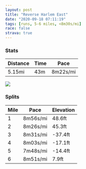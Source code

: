 ```yaml
---
layout: post
title: "Reverse Harlem East"
date: "2020-09-18 07:11:19"
tags: [runs, 5-6 miles, <8m30s/mi]
race: false
strava: true
---
```


### Stats

| Distance | Time | Pace |
|----------|------|------|
|5.15mi|43m|8m22s/mi|

<img src='https://maps.googleapis.com/maps/api/staticmap?maptype=roadmap&path=enc:iv~wFrvhbME\@^\Vd@RX^RJDDD^FLpBn@PV_@fAEHMLS^I`@KJE\Yp@Y|AUd@WhAu@dBCVOn@INAJIX_@n@[pAi@zAGp@@DFLz@n@JRVX]rAq@lB_@p@Mj@@LDDHNJ@NJj@r@LBXCJJ?HNLf@\\f@f@\ZDr@`@XZ^XrAn@|@r@jAj@l@b@ZZdAj@FNf@Pf@\JB^XPXVVn@P~@h@NDRN~At@p@Vh@\`@ATLXd@r@n@~@jA`@Zn@t@]r@UXKV@|@@Bh@Pb@@PZNFh@Fd@C|@Jt@^vBvAlAf@VRZJb@X\\H?jBdBrAn@f@Px@f@hBvA`@Tb@P`@ZX`@FFjAn@X`@R`@Ln@Hp@CfAKj@MrA@p@LrALh@Lr@X|@j@t@xAhAVJ|@h@vAd@zB`Bz@tANb@t@t@XLNN~B`AdBXp@TR?t@N~@b@n@K^Af@Dh@f@n@lBZj@Rh@`@j@Z`@VVf@^d@RlBK`@Wj@Y`ACdALZHFFt@ZVVXLf@|@\p@Rf@Jd@j@dA\^x@j@lAXd@TZf@Vj@h@xAFp@?bACd@S`@e@lAId@K~ADf@HZJRb@j@^ZZ^^V|@\XT^R|Br@lAh@Zb@Zn@NtA?tAEl@]pAUdAEx@VLf@h@PHBFCJWZ]T|@Kt@DZANPCp@Ph@NTPLZLZQBID?@EAIEACLNNTd@\f@NJ\KDIPHT~@t@bAx@l@FBT@R[P?@HCVBDx@f@VCd@OD?`@l@D\LH?VDVEDPfAL@\Mh@A^Gd@SL?P\`@xBAHj@jA^R^Ah@FjA?p@^f@IH@`@Zb@LP\@JHJh@WHBDNh@VHLH\AHl@`An@b@|ABv@a@NM^E`@ZJx@XPNf@b@FDDT?lAPR^RLHL@R^ZRp@lAz@VV?RFN`@Rl@DJFRbA@RMX?JDLJHVDzAGv@JAHCAAFCCEFD`Am@|CBXEp@S~@Il@m@jA?FUr@KTKFALBFEV[p@Ur@DRE\IPWx@Sf@[j@CPE@]|@OfA[ZET@D?IDGRNRZ`@HLb@TX`@T@T\NX|@@`@?f@KXCCC\CN&key=AIzaSyC1MId7bFpkLXNAaYhBSTb8jLyiSqzbDtM&size=800x800&markers=color:yellow|label:S|40.79477,-73.9417&markers=color:green|label:F|40.755469999999974,-73.99562999999998'>

### Splits

| Mile | Pace | Elevation |
|------|------|-----------|
|1|8m56s/mi|48.6ft|
|2|8m26s/mi|45.3ft|
|3|8m31s/mi|-37.4ft|
|4|8m03s/mi|-17.1ft|
|5|7m48s/mi|-14.4ft|
|6|8m51s/mi|7.9ft|
